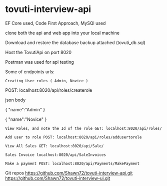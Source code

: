 # tovuti-interview-api
EF Core used, Code First Approach, MySQl used

clone both the api and web app into your local machine

Download and restore the database backup attached (tovuti_db.sql)

Host the TovutiApi on port 8020

Postman was used for api testing

Some of endpoints urls:

    Creating User roles ( Admin, Novice )

POST: localhost:8020/api/roles/createrole

json body

{ "name":"Admin" }

{ "name":"Novice" }

    View Roles, and note the Id of the role GET: localhost:8020/api/roles/

    Add user to role POST: localhost:8020/api/roles/addusertorole

    View All Sales GET: localhost:8020/api/Sale/

    Sales Invoice localhost:8020/api/SaleInvoices

    Make a payment POST: localhost:8020/api/Payments/MakePayment

Git repos https://github.com/Shawn72/tovuti-interview-api.git https://github.com/Shawn72/tovuti-interview-ui.git
